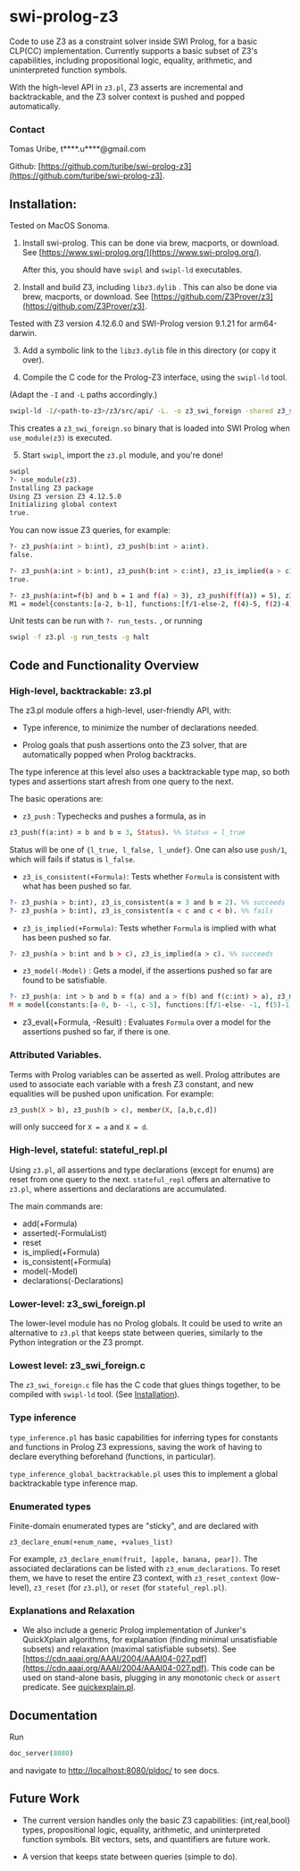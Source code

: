 # swi-prolog-z3

Code to use Z3 as a constraint solver inside SWI Prolog, for a basic CLP(CC) implementation.
Currently supports a basic subset of Z3's capabilities,
including propositional logic, equality, arithmetic, and uninterpreted function symbols.

With the high-level API in `z3.pl`,
Z3 asserts are incremental and backtrackable, and the Z3 solver context is pushed and popped automatically.


### Contact

Tomas Uribe, t****.u****@gmail.com

Github: [https://github.com/turibe/swi-prolog-z3](https://github.com/turibe/swi-prolog-z3).


## Installation:

Tested on MacOS Sonoma.

1. Install swi-prolog. This can be done via brew, macports, or download. See [https://www.swi-prolog.org/](https://www.swi-prolog.org/).

   After this, you should have `swipl` and `swipl-ld` executables.

2. Install and build Z3, including `libz3.dylib` . This can also be done via brew, macports, or download.
See [https://github.com/Z3Prover/z3](https://github.com/Z3Prover/z3).

Tested with Z3 version 4.12.6.0 and SWI-Prolog version 9.1.21 for arm64-darwin.

3. Add a symbolic link to the `libz3.dylib` file in this directory (or copy it over).

3. Compile the C code for the Prolog-Z3 interface, using the `swipl-ld` tool.

(Adapt the `-I` and `-L` paths accordingly.)

```bash
swipl-ld -I/<path-to-z3>/z3/src/api/ -L. -o z3_swi_foreign -shared z3_swi_foreign.c -lz3
```

This creates a `z3_swi_foreign.so` binary that is loaded into SWI Prolog when `use_module(z3)` is executed.


5. Start `swipl`, import the `z3.pl` module, and you're done!

```bash
swipl
?- use_module(z3).
Installing Z3 package
Using Z3 version Z3 4.12.5.0
Initializing global context
true.
```

You can now issue Z3 queries, for example:

```bash
?- z3_push(a:int > b:int), z3_push(b:int > a:int).
false.

?- z3_push(a:int > b:int), z3_push(b:int > c:int), z3_is_implied(a > c).
true.

?- z3_push(a:int=f(b) and b = 1 and f(a) > 3), z3_push(f(f(a)) = 5), z3_model(M).
M1 = model{constants:[a-2, b-1], functions:[f/1-else-2, f(4)-5, f(2)-4]}.
```

Unit tests can be run with `?- run_tests.` , or running

```bash
swipl -f z3.pl -g run_tests -g halt
```

## Code and Functionality Overview

### High-level, backtrackable: z3.pl

The z3.pl module offers a high-level, user-friendly API, with:
    
- Type inference, to minimize the number of declarations needed.

- Prolog goals that push assertions onto the Z3 solver, that are automatically popped when Prolog backtracks.

The type inference at this level also uses a backtrackable type map, so
both types and assertions start afresh from one query to the next. 

The basic operations are:

- `z3_push` : Typechecks and pushes a formula, as in

```prolog
z3_push(f(a:int) = b and b = 3, Status). %% Status = l_true
```

Status will be one of `{l_true, l_false, l_undef}`. One can also use `push/1`, which will fails if status is `l_false`.

- `z3_is_consistent(+Formula)`: Tests whether `Formula` is consistent with what has been pushed so far.

```prolog
?- z3_push(a > b:int), z3_is_consistent(a = 3 and b = 2). %% succeeds
?- z3_push(a > b:int), z3_is_consistent(a < c and c < b). %% fails
```

- `z3_is_implied(+Formula)`: Tests whether `Formula` is implied with what has been pushed so far.

```prolog
?- z3_push(a > b:int and b > c), z3_is_implied(a > c). %% succeeds
```

- `z3_model(-Model)` : Gets a model, if the assertions pushed so far are found to be satisfiable.

```prolog
?- z3_push(a: int > b and b = f(a) and a > f(b) and f(c:int) > a), z3_model(M).
M = model{constants:[a-0, b- -1, c-5], functions:[f/1-else- -1, f(5)-1]}.
```

- z3_eval(+Formula, -Result) : Evaluates `Formula` over a model for the assertions pushed so far, if there is one.

### Attributed Variables.

Terms with Prolog variables can be asserted as well. Prolog attributes are used to associate each variable with a fresh Z3 constant,
and new equalities will be pushed upon unification. For example:

```prolog
z3_push(X > b), z3_push(b > c), member(X, [a,b,c,d])
```
will only succeed for `X = a` and `X = d`.

### High-level, stateful: stateful_repl.pl

Using `z3.pl`, all assertions and type declarations (except for enums) are reset from one query to the next.
`stateful_repl` offers an alternative to `z3.pl`, where assertions and declarations are accumulated.

The main commands are:
- add(+Formula)
- asserted(-FormulaList)
- reset
- is_implied(+Formula)
- is_consistent(+Formula)
- model(-Model)
- declarations(-Declarations)

### Lower-level: z3_swi_foreign.pl

The lower-level module has no Prolog globals.
It could be used to write an alternative to `z3.pl` that keeps state between queries,
similarly to the Python integration or the Z3 prompt.

### Lowest level: z3_swi_foreign.c

The `z3_swi_foreign.c` file has the C code that glues things together, to be compiled with `swipl-ld` tool.
(See [Installation](#Installation)).

### Type inference

`type_inference.pl` has basic capabilities for inferring types for constants and functions in Prolog Z3 expressions, saving the work of having to declare everything beforehand (functions, in particular).

`type_inference_global_backtrackable.pl` uses this to implement a global backtrackable type inference map.

### Enumerated types

Finite-domain enumerated types are "sticky", and are declared with
```
z3_declare_enum(+enum_name, +values_list)
```
For example, `z3_declare_enum(fruit, [apple, banana, pear])`.
The associated declarations can be listed with `z3_enum_declarations`. To reset them, we have to reset the entire Z3 context,
with `z3_reset_context` (low-level), `z3_reset` (for `z3.pl`), or `reset` (for `stateful_repl.pl`).

### Explanations and Relaxation

- We also include a generic Prolog implementation of Junker's QuickXplain algorithms,
for explanation (finding minimal unsatisfiable subsets) and relaxation (maximal satisfiable subsets).
See [https://cdn.aaai.org/AAAI/2004/AAAI04-027.pdf](https://cdn.aaai.org/AAAI/2004/AAAI04-027.pdf).
This code can be used on stand-alone basis, plugging in any monotonic `check` or `assert` predicate.
See [quickexplain.pl](https://github.com/turibe/swi-prolog-z3/blob/main/quickexplain.pl).

## Documentation

Run
```prolog
doc_server(8080)
```
and navigate to [http://localhost:8080/pldoc/](http://localhost:8080/pldoc/) to see docs.

## Future Work

- The current version handles only the basic Z3 capabilities: {int,real,bool} types, propositional logic, equality, arithmetic, and uninterpreted function symbols.
Bit vectors, sets, and quantifiers are future work.

- A version that keeps state between queries (simple to do).

